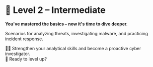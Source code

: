 # 📁 **Level 2 – Intermediate**

**You've mastered the basics – now it's time to dive deeper.**

Scenarios for analyzing threats, investigating malware, and practicing incident response.  

🕵️‍♂️ Strengthen your analytical skills and become a proactive cyber investigator.  
🚀 Ready to level up?